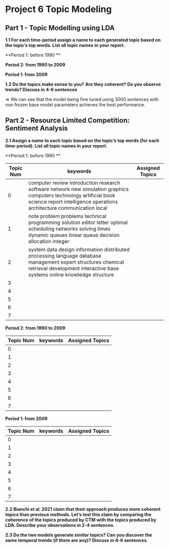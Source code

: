 # Project 6 Topic Modeling

## Part 1 - Topic Modelling using LDA

**1.1 For each time-period assign a name to each generated topic based on the topic’s top words. List all topic names
in your report.**

**Period 1: before 1990 **

**Period 2: from 1990 to 2009**

**Period 1: from 2009**

**1.2 Do the topics make sense to you? Are they coherent? Do you observe trends? Discuss in 4-6 sentences**



=> We can see that the model being fine tuned using 3000 sentences with non frozen base model parameters achieves the best performance.


## Part 2 - Resource Limited Competition: Sentiment Analysis


**2.1  Assign a name to each topic based on the topic’s top words (for each time-period). List all topic names in
your report.**

**Period 1: before 1990 **

|Topic Num|keywords|Assigned Topics|
|--|--|--|
|0|computer review introduction research software network new simulation graphics computers technology artificial book science report intelligence operations architecture communication local||
|1|note problem problems technical programming solution editor letter optimal scheduling networks solving times dynamic queues linear queue decision allocation integer||
|2|system data design information distributed processing language database management expert structures chemical retrieval development interactive base systems online knowledge structure||
|3|||
|4|||
|5|||
|6|||
|7|||


**Period 2: from 1990 to 2009**

|Topic Num|keywords|Assigned Topics|
|--|--|--|
|0|||
|1|||
|2|||
|3|||
|4|||
|5|||
|6|||
|7|||

**Period 1: from 2009**

|Topic Num|keywords|Assigned Topics|
|--|--|--|
|0|||
|1|||
|2|||
|3|||
|4|||
|5|||
|6|||
|7|||


**2.2 Bianchi et al. 2021 claim that their approach produces more coherent topics than previous methods. Let’s test
this claim by comparing the coherence of the topics produced by CTM with the topics produced by LDA. Describe
your observations in 2-4 sentences.**


**2.3 Do the two models generate similar topics? Can you discover the same temporal trends (if there are any)?
Discuss in 4-6 sentences.**
